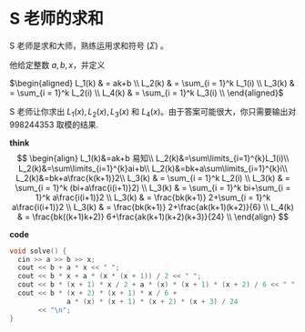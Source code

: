 # S 老师的求和

S 老师是求和大师，熟练运用求和符号 ($\Sigma$) 。  

他给定整数 $a, b, x$，并定义  

$\begin{aligned} L_1(k) & = ak+b \\ L_2(k) & = \sum_{i = 1}^k L_1(i) \\ L_3(k) & = \sum_{i = 1}^k L_2(i) \\ L_4(k) & = \sum_{i = 1}^k L_3(i) \\ \end{aligned}$  

S 老师让你求出 $L_1(x),L_2(x),L_3(x)$ 和 $L_4(x)$。由于答案可能很大，你只需要输出对 $998244353$ 取模的结果.

**think**
$$
\begin{align}
L_1(k)&=ak+b 易知\\
L_2(k)&=\sum\limits_{i=1}^{k}L_1(i)\\
L_2(k)&=\sum\limits_{i=1}^{k}ai+b\\
L_2(k)&=bk+a\sum\limits_{i=1}^{k}i\\
L_2(k)&=bk+a\frac{k(k+1)}2\\
L_3(k) & = \sum_{i = 1}^k L_2(i) \\
L_3(k) & = \sum_{i = 1}^k (bi+a\frac{i(i+1)}2) \\
L_3(k) & = \sum_{i = 1}^k bi+\sum_{i = 1}^k a\frac{i(i+1)}2 \\
L_3(k) & = \frac{bk(k+1)} 2+\sum_{i = 1}^k a\frac{i(i+1)}2 \\
L_3(k) & = \frac{bk(k+1)} 2+\frac{ak(k+1)(k+2)}{6} \\
L_4(k) & = \frac{bk((k+1)k+2)} 6+\frac{ak(k+1)(k+2)(k+3)}{24} \\
\end{align}
$$


**code**

```C++
void solve() {
  cin >> a >> b >> x;
  cout << b + a * x << " ";
  cout << b * x + a * (x * (x + 1)) / 2 << " ";
  cout << b * (x + 1) * x / 2 + a * (x) * (x + 1) * (x + 2) / 6 << " ";
  cout << b * (x + 2) * (x + 1) * x / 6 +
              a * (x) * (x + 1) * (x + 2) * (x + 3) / 24
       << "\n";
}
```

